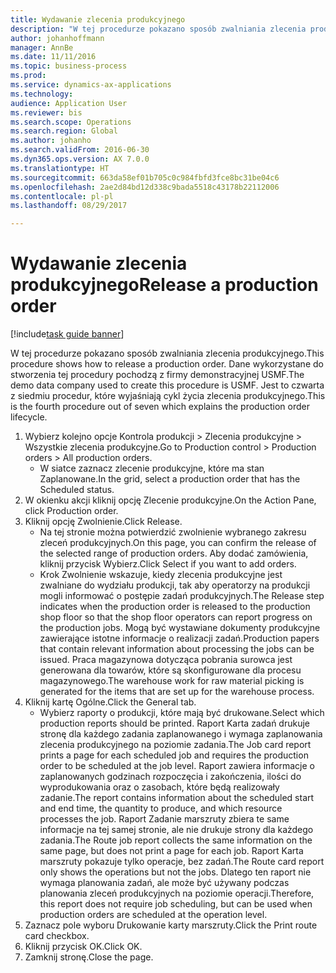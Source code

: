 ```yaml
--- 
title: Wydawanie zlecenia produkcyjnego
description: "W tej procedurze pokazano sposób zwalniania zlecenia produkcyjnego."
author: johanhoffmann
manager: AnnBe
ms.date: 11/11/2016
ms.topic: business-process
ms.prod: 
ms.service: dynamics-ax-applications
ms.technology: 
audience: Application User
ms.reviewer: bis
ms.search.scope: Operations
ms.search.region: Global
ms.author: johanho
ms.search.validFrom: 2016-06-30
ms.dyn365.ops.version: AX 7.0.0
ms.translationtype: HT
ms.sourcegitcommit: 663da58ef01b705c0c984fbfd3fce8bc31be04c6
ms.openlocfilehash: 2ae2d84bd12d338c9bada5518c43178b22112006
ms.contentlocale: pl-pl
ms.lasthandoff: 08/29/2017

---
```

# <a name="release-a-production-order"></a><span data-ttu-id="dd9ee-103">Wydawanie zlecenia produkcyjnego</span><span class="sxs-lookup"><span data-stu-id="dd9ee-103">Release a production order</span></span>

[!include[task guide banner](../../includes/task-guide-banner.md)]

<span data-ttu-id="dd9ee-104">W tej procedurze pokazano sposób zwalniania zlecenia produkcyjnego.</span><span class="sxs-lookup"><span data-stu-id="dd9ee-104">This procedure shows how to release a production order.</span></span> <span data-ttu-id="dd9ee-105">Dane wykorzystane do stworzenia tej procedury pochodzą z firmy demonstracyjnej USMF.</span><span class="sxs-lookup"><span data-stu-id="dd9ee-105">The demo data company used to create this procedure is USMF.</span></span> <span data-ttu-id="dd9ee-106">Jest to czwarta z siedmiu procedur, które wyjaśniają cykl życia zlecenia produkcyjnego.</span><span class="sxs-lookup"><span data-stu-id="dd9ee-106">This is the fourth procedure out of seven which explains the production order lifecycle.</span></span>

1. <span data-ttu-id="dd9ee-107">Wybierz kolejno opcje Kontrola produkcji > Zlecenia produkcyjne > Wszystkie zlecenia produkcyjne.</span><span class="sxs-lookup"><span data-stu-id="dd9ee-107">Go to Production control > Production orders > All production orders.</span></span>
    * <span data-ttu-id="dd9ee-108">W siatce zaznacz zlecenie produkcyjne, które ma stan Zaplanowane.</span><span class="sxs-lookup"><span data-stu-id="dd9ee-108">In the grid, select a production order that has the Scheduled status.</span></span>  
2. <span data-ttu-id="dd9ee-109">W okienku akcji kliknij opcję Zlecenie produkcyjne.</span><span class="sxs-lookup"><span data-stu-id="dd9ee-109">On the Action Pane, click Production order.</span></span>
3. <span data-ttu-id="dd9ee-110">Kliknij opcję Zwolnienie.</span><span class="sxs-lookup"><span data-stu-id="dd9ee-110">Click Release.</span></span>
    * <span data-ttu-id="dd9ee-111">Na tej stronie można potwierdzić zwolnienie wybranego zakresu zleceń produkcyjnych.</span><span class="sxs-lookup"><span data-stu-id="dd9ee-111">On this page, you can confirm the release of the selected range of production orders.</span></span> <span data-ttu-id="dd9ee-112">Aby dodać zamówienia, kliknij przycisk Wybierz.</span><span class="sxs-lookup"><span data-stu-id="dd9ee-112">Click Select if you want to add orders.</span></span>  
    * <span data-ttu-id="dd9ee-113">Krok Zwolnienie wskazuje, kiedy zlecenia produkcyjne jest zwalniane do wydziału produkcji, tak aby operatorzy na produkcji mogli informować o postępie zadań produkcyjnych.</span><span class="sxs-lookup"><span data-stu-id="dd9ee-113">The Release step indicates when the production order is released to the production shop floor so that the shop floor operators can report progress on the production jobs.</span></span> <span data-ttu-id="dd9ee-114">Mogą być wystawiane dokumenty produkcyjne zawierające istotne informacje o realizacji zadań.</span><span class="sxs-lookup"><span data-stu-id="dd9ee-114">Production papers that contain relevant information about processing the jobs can be issued.</span></span> <span data-ttu-id="dd9ee-115">Praca magazynowa dotycząca pobrania surowca jest generowana dla towarów, które są skonfigurowane dla procesu magazynowego.</span><span class="sxs-lookup"><span data-stu-id="dd9ee-115">The warehouse work for raw material picking is generated for the items that are set up for the warehouse process.</span></span>  
4. <span data-ttu-id="dd9ee-116">Kliknij kartę Ogólne.</span><span class="sxs-lookup"><span data-stu-id="dd9ee-116">Click the General tab.</span></span>
    * <span data-ttu-id="dd9ee-117">Wybierz raporty o produkcji, które mają być drukowane.</span><span class="sxs-lookup"><span data-stu-id="dd9ee-117">Select which production reports should be printed.</span></span> <span data-ttu-id="dd9ee-118">Raport Karta zadań drukuje stronę dla każdego zadania zaplanowanego i wymaga zaplanowania zlecenia produkcyjnego na poziomie zadania.</span><span class="sxs-lookup"><span data-stu-id="dd9ee-118">The Job card report prints a page for each scheduled job and requires the production order to be scheduled at the job level.</span></span> <span data-ttu-id="dd9ee-119">Raport zawiera informacje o zaplanowanych godzinach rozpoczęcia i zakończenia, ilości do wyprodukowania oraz o zasobach, które będą realizowały zadanie.</span><span class="sxs-lookup"><span data-stu-id="dd9ee-119">The report contains information about the scheduled start and end time, the quantity to produce, and which resource processes the job.</span></span> <span data-ttu-id="dd9ee-120">Raport Zadanie marszruty zbiera te same informacje na tej samej stronie, ale nie drukuje strony dla każdego zadania.</span><span class="sxs-lookup"><span data-stu-id="dd9ee-120">The Route job report collects the same information on the same page, but does not print a page for each job.</span></span> <span data-ttu-id="dd9ee-121">Raport Karta marszruty pokazuje tylko operacje, bez zadań.</span><span class="sxs-lookup"><span data-stu-id="dd9ee-121">The Route card report only shows the operations but not the jobs.</span></span> <span data-ttu-id="dd9ee-122">Dlatego ten raport nie wymaga planowania zadań, ale może być używany podczas planowania zleceń produkcyjnych na poziomie operacji.</span><span class="sxs-lookup"><span data-stu-id="dd9ee-122">Therefore, this report does not require job scheduling, but can be used when production orders are scheduled at the operation level.</span></span>  
5. <span data-ttu-id="dd9ee-123">Zaznacz pole wyboru Drukowanie karty marszruty.</span><span class="sxs-lookup"><span data-stu-id="dd9ee-123">Click the Print route card checkbox.</span></span>
6. <span data-ttu-id="dd9ee-124">Kliknij przycisk OK.</span><span class="sxs-lookup"><span data-stu-id="dd9ee-124">Click OK.</span></span>
7. <span data-ttu-id="dd9ee-125">Zamknij stronę.</span><span class="sxs-lookup"><span data-stu-id="dd9ee-125">Close the page.</span></span>


